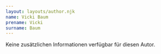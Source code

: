 ```yaml
---
layout: layouts/author.njk
name: Vicki Baum
prename: Vicki
surname: Baum
---
```

Keine zusätzlichen Informationen verfügbar für diesen Autor.
